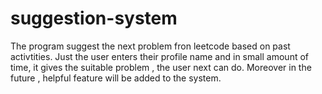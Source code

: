 # suggestion-system
The program suggest the next problem fron leetcode based on past activtities. Just the user enters their profile name and in small amount of time, it gives the suitable problem , the user next can do. Moreover in the future , helpful feature will be added to the system.
